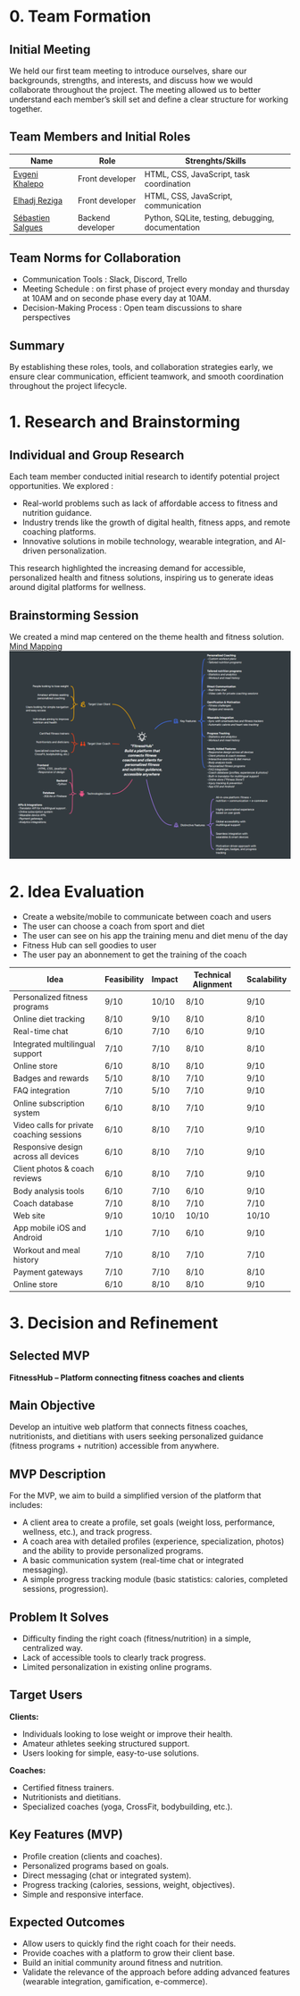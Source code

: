 # 0. Team Formation
## Initial Meeting

We held our first team meeting to introduce ourselves, share our backgrounds, strengths, and interests, and discuss how we would collaborate throughout the project. The meeting allowed us to better understand each member’s skill set and define a clear structure for working together.
## Team Members and Initial Roles

| Name                                               | Role                  | Strenghts/Skills                                       |
|----------------------------------------------------|-----------------------|--------------------------------------------------------|
|[Evgeni Khalepo](https://github.com/Genia888)       | Front developer       | HTML, CSS, JavaScript, task coordination               |
|[Elhadj Reziga](https://github.com/hedjouj)         |Front developer        | HTML, CSS, JavaScript, communication                   |
|[Sébastien Salgues](https://github.com/SebSa12000)  | Backend developer     | Python, SQLite, testing, debugging, documentation      |

## Team Norms for Collaboration
- Communication Tools : Slack, Discord, Trello
- Meeting Schedule : on first phase of project every monday and thursday at 10AM and on seconde phase every day at 10AM.
- Decision-Making Process : Open team discussions to share perspectives
 ## Summary
 By establishing these roles, tools, and collaboration strategies early, we ensure clear communication, efficient teamwork, and smooth coordination throughout the project lifecycle.

# 1. Research and Brainstorming
## Individual and Group Research

Each team member conducted initial research to identify potential project opportunities. We explored :
- Real-world problems such as lack of affordable access to fitness and nutrition guidance.
- Industry trends like the growth of digital health, fitness apps, and remote coaching platforms.
- Innovative solutions in mobile technology, wearable integration, and AI-driven personalization.

This research highlighted the increasing demand for accessible, personalized health and fitness solutions, inspiring us to generate ideas around digital platforms for wellness.

## Brainstorming Session
We created a mind map centered on the theme health and fitness solution.
 [Mind Mapping](https://mm.tt/map/3802122130?t=KvdiA52QPg)
![screen mind mapping](screen_mind_mapping.png)


# 2. Idea Evaluation
- Create a website/mobile to communicate between coach and users
- The user can choose a coach from sport and diet
- The user can see on his app the training menu and diet menu of the day
- Fitness Hub can sell goodies to user
- The user pay an abonnement to get the training of the coach
 
| **Idea**                        | **Feasibility** | **Impact** | **Technical Alignment** | **Scalability** |
| ------------------------------- | --------------- | ---------- | ----------------------- | --------------- |
| Personalized fitness programs   | 9/10            | 10/10      | 8/10                    | 9/10            |
| Online diet tracking            | 8/10            | 9/10       | 8/10                    | 8/10            |
| Real-time chat                  | 6/10            | 7/10       | 6/10                    | 9/10            |
| Integrated multilingual support | 7/10            | 7/10       | 8/10                    | 8/10            |
| Online store                    | 6/10            | 8/10       | 8/10                    | 9/10            |
| Badges and rewards              | 5/10            | 8/10       | 7/10                    | 9/10            |
| FAQ integration                 | 7/10            | 5/10       | 7/10                    | 9/10            |
| Online subscription system      | 6/10            | 8/10       | 7/10                    | 9/10            |
| Video calls for private coaching sessions| 6/10            | 8/10       | 7/10                    | 9/10            |
| Responsive design across all devices| 6/10        | 8/10       | 7/10                    | 9/10            |
| Client photos & coach reviews   | 6/10            | 8/10       | 7/10                    | 9/10            |
| Body analysis tools             | 6/10            | 7/10       | 6/10                    | 9/10            |
| Coach database                  | 7/10            | 8/10       | 7/10                    | 7/10            |
| Web site                        | 9/10            | 10/10      | 10/10                   | 10/10           |
| App mobile iOS and Android      | 1/10            | 7/10       | 6/10                    | 9/10            |
| Workout and meal history        | 7/10            | 8/10       | 7/10                    | 7/10            |
| Payment gateways                | 7/10            | 7/10       | 8/10                    | 8/10            |
| Online store                    | 6/10            | 8/10       | 8/10                    | 9/10            |

# 3. Decision and Refinement  

## Selected MVP  
**FitnessHub – Platform connecting fitness coaches and clients**  

## Main Objective  
Develop an intuitive web platform that connects fitness coaches, nutritionists, and dietitians with users seeking personalized guidance (fitness programs + nutrition) accessible from anywhere.  

## MVP Description  
For the MVP, we aim to build a simplified version of the platform that includes:  
- A client area to create a profile, set goals (weight loss, performance, wellness, etc.), and track progress.  
- A coach area with detailed profiles (experience, specialization, photos) and the ability to provide personalized programs.  
- A basic communication system (real-time chat or integrated messaging).  
- A simple progress tracking module (basic statistics: calories, completed sessions, progression).  

## Problem It Solves  
- Difficulty finding the right coach (fitness/nutrition) in a simple, centralized way.  
- Lack of accessible tools to clearly track progress.  
- Limited personalization in existing online programs.  

## Target Users  
**Clients:**  
- Individuals looking to lose weight or improve their health.  
- Amateur athletes seeking structured support.  
- Users looking for simple, easy-to-use solutions.  

**Coaches:**  
- Certified fitness trainers.  
- Nutritionists and dietitians.  
- Specialized coaches (yoga, CrossFit, bodybuilding, etc.).  

## Key Features (MVP)  
- Profile creation (clients and coaches).  
- Personalized programs based on goals.  
- Direct messaging (chat or integrated system).  
- Progress tracking (calories, sessions, weight, objectives).  
- Simple and responsive interface.  

## Expected Outcomes  
- Allow users to quickly find the right coach for their needs.  
- Provide coaches with a platform to grow their client base.  
- Build an initial community around fitness and nutrition.  
- Validate the relevance of the approach before adding advanced features (wearable integration, gamification, e-commerce).  
